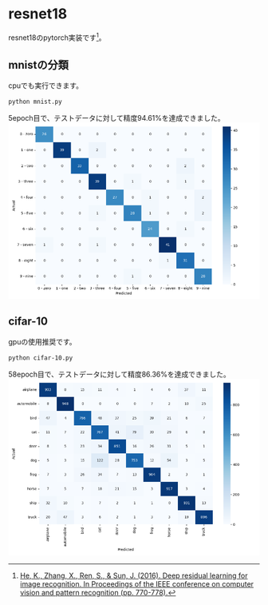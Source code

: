 # resnet18
resnet18のpytorch実装です[^1]。

## mnistの分類
cpuでも実行できます。
```bash
python mnist.py
```
5epoch目で、テストデータに対して精度94.61%を達成できました。
![cifar-10_confusion_matrix](images/cifar-10_cm_epoch5.png)

## cifar-10
gpuの使用推奨です。
```bash
python cifar-10.py
```
58epoch目で、テストデータに対して精度86.36%を達成できました。
![cifar-10_confusion_matrix](images/mnist_cm_epoch58.png)

[^1]:[He, K., Zhang, X., Ren, S., & Sun, J. (2016). Deep residual learning for image recognition. In Proceedings of the IEEE conference on computer vision and pattern recognition (pp. 770-778).](https://openaccess.thecvf.com/content_cvpr_2016/html/He_Deep_Residual_Learning_CVPR_2016_paper.html)
